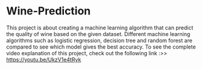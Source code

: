 # Wine-Prediction
This project is about creating a machine learning algorithm that can predict the quality of wine based on the given dataset. Different machine learning algorithms such as logistic regression, decision tree and random forest are compared to see which model gives the best accuracy. To see the complete video explanation of this project, check out the following link :>> https://youtu.be/UkzV1e4tRyk
